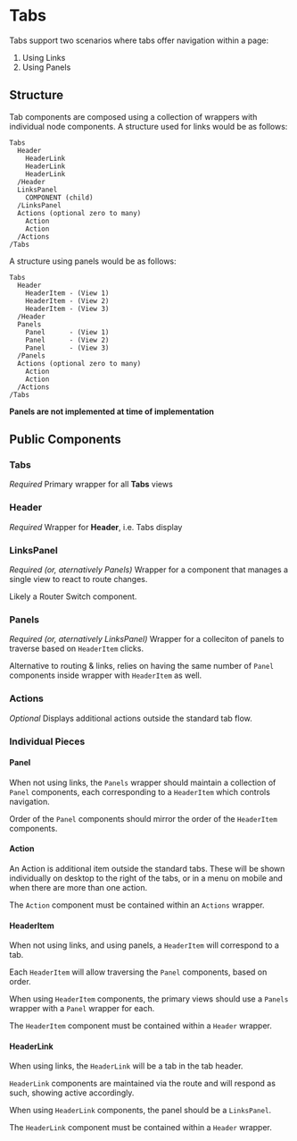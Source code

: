 # Tabs

Tabs support two scenarios where tabs offer navigation within a page:
1. Using Links
1. Using Panels

## Structure
Tab components are composed using a collection of wrappers with individual node components. A structure used for links would be as follows:

```
Tabs
  Header
    HeaderLink
    HeaderLink
    HeaderLink
  /Header
  LinksPanel
    COMPONENT (child)
  /LinksPanel
  Actions (optional zero to many)
    Action
    Action
  /Actions
/Tabs
```

A structure using panels would be as follows:

```
Tabs
  Header
    HeaderItem - (View 1)
    HeaderItem - (View 2)
    HeaderItem - (View 3)
  /Header
  Panels
    Panel      - (View 1)
    Panel      - (View 2)
    Panel      - (View 3)
  /Panels
  Actions (optional zero to many)
    Action
    Action
  /Actions
/Tabs
```

**Panels are not implemented at time of implementation**

## Public Components

### Tabs
*Required*
Primary wrapper for all **Tabs** views

### Header
*Required*
Wrapper for **Header**, i.e. Tabs display

### LinksPanel
*Required (or, aternatively Panels)*
Wrapper for a component that manages a single view to react to route changes.   

Likely a Router Switch component.   

### Panels
*Required (or, aternatively LinksPanel)*
Wrapper for a colleciton of panels to traverse based on ```HeaderItem``` clicks.   

Alternative to routing & links, relies on having the same number of ```Panel``` components inside wrapper with ```HeaderItem``` as well.

### Actions
*Optional*
Displays additional actions outside the standard tab flow.

### Individual Pieces

#### Panel
When not using links, the ```Panels``` wrapper should maintain a collection of ```Panel``` components, each corresponding to a ```HeaderItem``` which controls navigation.   

Order of the ```Panel``` components should mirror the order of the ```HeaderItem``` components.

#### Action
An Action is additional item outside the standard tabs. These will be shown individually on desktop to the right of the tabs, or in a menu on mobile and when there are more than one action.

The ```Action``` component must be contained within an ```Actions``` wrapper.

#### HeaderItem
When not using links, and using panels, a ```HeaderItem``` will correspond to a tab.   

Each ```HeaderItem``` will allow traversing the ```Panel``` components, based on order.   

When using ```HeaderItem``` components, the primary views should use a ```Panels``` wrapper with a ```Panel``` wrapper for each.

The ```HeaderItem``` component must be contained within a ```Header``` wrapper.

#### HeaderLink
When using links, the ```HeaderLink``` will be a tab in the tab header.

```HeaderLink``` components are maintained via the route and will respond as such, showing active accordingly.

When using ```HeaderLink``` components, the panel should be a ```LinksPanel```.

The ```HeaderLink``` component must be contained within a ```Header``` wrapper.